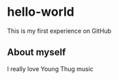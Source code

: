# hello-world
This is my first experience on GitHub

## About myself 
I really love Young Thug music 
